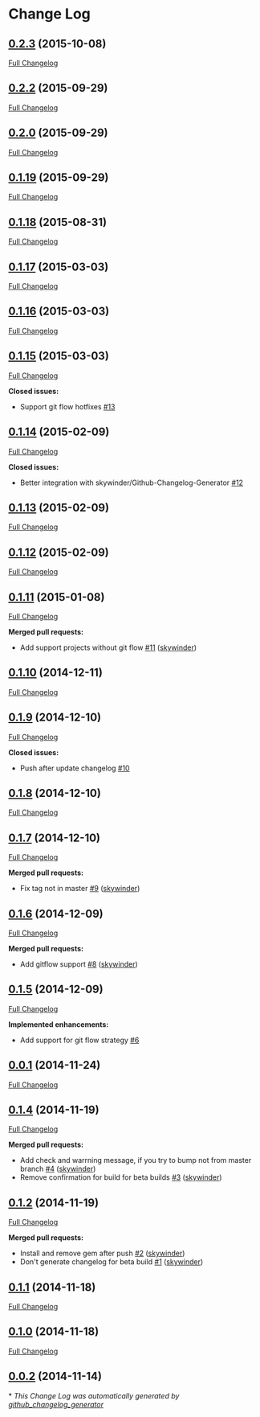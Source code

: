 # Change Log

## [0.2.3](https://github.com/skywinder/bumper_pusher/tree/0.2.3) (2015-10-08)
[Full Changelog](https://github.com/skywinder/bumper_pusher/compare/0.2.2...0.2.3)

## [0.2.2](https://github.com/skywinder/bumper_pusher/tree/0.2.2) (2015-09-29)
[Full Changelog](https://github.com/skywinder/bumper_pusher/compare/0.2.0...0.2.2)

## [0.2.0](https://github.com/skywinder/bumper_pusher/tree/0.2.0) (2015-09-29)
[Full Changelog](https://github.com/skywinder/bumper_pusher/compare/0.1.19...0.2.0)

## [0.1.19](https://github.com/skywinder/bumper_pusher/tree/0.1.19) (2015-09-29)
[Full Changelog](https://github.com/skywinder/bumper_pusher/compare/0.1.18...0.1.19)

## [0.1.18](https://github.com/skywinder/bumper_pusher/tree/0.1.18) (2015-08-31)
[Full Changelog](https://github.com/skywinder/bumper_pusher/compare/0.1.17...0.1.18)

## [0.1.17](https://github.com/skywinder/bumper_pusher/tree/0.1.17) (2015-03-03)
[Full Changelog](https://github.com/skywinder/bumper_pusher/compare/0.1.16...0.1.17)

## [0.1.16](https://github.com/skywinder/bumper_pusher/tree/0.1.16) (2015-03-03)
[Full Changelog](https://github.com/skywinder/bumper_pusher/compare/0.1.15...0.1.16)

## [0.1.15](https://github.com/skywinder/bumper_pusher/tree/0.1.15) (2015-03-03)
[Full Changelog](https://github.com/skywinder/bumper_pusher/compare/0.1.14...0.1.15)

**Closed issues:**

- Support git flow hotfixes [\#13](https://github.com/skywinder/bumper_pusher/issues/13)

## [0.1.14](https://github.com/skywinder/bumper_pusher/tree/0.1.14) (2015-02-09)
[Full Changelog](https://github.com/skywinder/bumper_pusher/compare/0.1.13...0.1.14)

**Closed issues:**

- Better integration with skywinder/Github-Changelog-Generator [\#12](https://github.com/skywinder/bumper_pusher/issues/12)

## [0.1.13](https://github.com/skywinder/bumper_pusher/tree/0.1.13) (2015-02-09)
[Full Changelog](https://github.com/skywinder/bumper_pusher/compare/0.1.12...0.1.13)

## [0.1.12](https://github.com/skywinder/bumper_pusher/tree/0.1.12) (2015-02-09)
[Full Changelog](https://github.com/skywinder/bumper_pusher/compare/0.1.11...0.1.12)

## [0.1.11](https://github.com/skywinder/bumper_pusher/tree/0.1.11) (2015-01-08)
[Full Changelog](https://github.com/skywinder/bumper_pusher/compare/0.1.10...0.1.11)

**Merged pull requests:**

- Add support projects without git flow [\#11](https://github.com/skywinder/bumper_pusher/pull/11) ([skywinder](https://github.com/skywinder))

## [0.1.10](https://github.com/skywinder/bumper_pusher/tree/0.1.10) (2014-12-11)
[Full Changelog](https://github.com/skywinder/bumper_pusher/compare/0.1.9...0.1.10)

## [0.1.9](https://github.com/skywinder/bumper_pusher/tree/0.1.9) (2014-12-10)
[Full Changelog](https://github.com/skywinder/bumper_pusher/compare/0.1.8...0.1.9)

**Closed issues:**

- Push after update changelog [\#10](https://github.com/skywinder/bumper_pusher/issues/10)

## [0.1.8](https://github.com/skywinder/bumper_pusher/tree/0.1.8) (2014-12-10)
[Full Changelog](https://github.com/skywinder/bumper_pusher/compare/0.1.7...0.1.8)

## [0.1.7](https://github.com/skywinder/bumper_pusher/tree/0.1.7) (2014-12-10)
[Full Changelog](https://github.com/skywinder/bumper_pusher/compare/0.1.6...0.1.7)

**Merged pull requests:**

- Fix tag not in master [\#9](https://github.com/skywinder/bumper_pusher/pull/9) ([skywinder](https://github.com/skywinder))

## [0.1.6](https://github.com/skywinder/bumper_pusher/tree/0.1.6) (2014-12-09)
[Full Changelog](https://github.com/skywinder/bumper_pusher/compare/0.1.5...0.1.6)

**Merged pull requests:**

- Add gitflow support [\#8](https://github.com/skywinder/bumper_pusher/pull/8) ([skywinder](https://github.com/skywinder))

## [0.1.5](https://github.com/skywinder/bumper_pusher/tree/0.1.5) (2014-12-09)
[Full Changelog](https://github.com/skywinder/bumper_pusher/compare/0.0.1...0.1.5)

**Implemented enhancements:**

- Add support for git flow strategy [\#6](https://github.com/skywinder/bumper_pusher/issues/6)

## [0.0.1](https://github.com/skywinder/bumper_pusher/tree/0.0.1) (2014-11-24)
[Full Changelog](https://github.com/skywinder/bumper_pusher/compare/0.1.4...0.0.1)

## [0.1.4](https://github.com/skywinder/bumper_pusher/tree/0.1.4) (2014-11-19)
[Full Changelog](https://github.com/skywinder/bumper_pusher/compare/0.1.2...0.1.4)

**Merged pull requests:**

- Add check and warrning message, if you try to bump not from master branch [\#4](https://github.com/skywinder/bumper_pusher/pull/4) ([skywinder](https://github.com/skywinder))
- Remove confirmation for build for beta builds [\#3](https://github.com/skywinder/bumper_pusher/pull/3) ([skywinder](https://github.com/skywinder))

## [0.1.2](https://github.com/skywinder/bumper_pusher/tree/0.1.2) (2014-11-19)
[Full Changelog](https://github.com/skywinder/bumper_pusher/compare/0.1.1...0.1.2)

**Merged pull requests:**

- Install and remove gem after push [\#2](https://github.com/skywinder/bumper_pusher/pull/2) ([skywinder](https://github.com/skywinder))
- Don't generate changelog for beta build [\#1](https://github.com/skywinder/bumper_pusher/pull/1) ([skywinder](https://github.com/skywinder))

## [0.1.1](https://github.com/skywinder/bumper_pusher/tree/0.1.1) (2014-11-18)
[Full Changelog](https://github.com/skywinder/bumper_pusher/compare/0.1.0...0.1.1)

## [0.1.0](https://github.com/skywinder/bumper_pusher/tree/0.1.0) (2014-11-18)
[Full Changelog](https://github.com/skywinder/bumper_pusher/compare/0.0.2...0.1.0)

## [0.0.2](https://github.com/skywinder/bumper_pusher/tree/0.0.2) (2014-11-14)


\* *This Change Log was automatically generated by [github_changelog_generator](https://github.com/skywinder/Github-Changelog-Generator)*